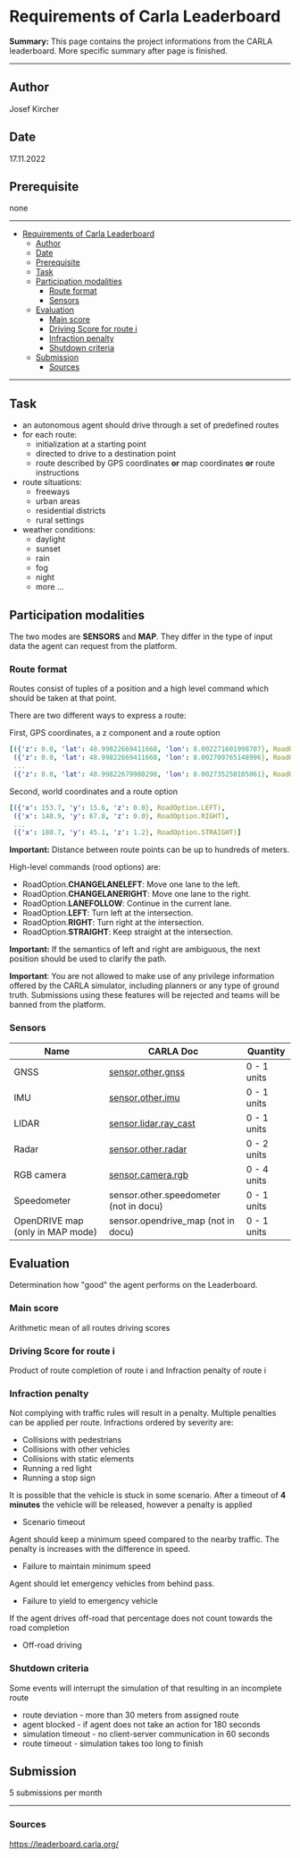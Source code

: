 # Requirements of Carla Leaderboard

**Summary:** This page contains the project informations from the CARLA leaderboard. More specific summary after page is finished.

---

## Author

Josef Kircher

## Date

17.11.2022

## Prerequisite

none

---

<!-- TOC -->
* [Requirements of Carla Leaderboard](#requirements-of-carla-leaderboard)
  * [Author](#author)
  * [Date](#date)
  * [Prerequisite](#prerequisite)
  * [Task](#task)
  * [Participation modalities](#participation-modalities)
    * [Route format](#route-format)
    * [Sensors](#sensors)
  * [Evaluation](#evaluation)
    * [Main score](#main-score)
    * [Driving Score for route i](#driving-score-for-route-i)
    * [Infraction penalty](#infraction-penalty)
    * [Shutdown criteria](#shutdown-criteria)
  * [Submission](#submission)
    * [Sources](#sources)
<!-- TOC -->

---

## Task

* an autonomous agent should drive through a set of predefined routes
* for each route:
  * initialization at a starting point
  * directed to drive to a destination point
  * route described by GPS coordinates **or** map coordinates **or** route instructions
* route situations:
  * freeways
  * urban areas
  * residential districts
  * rural settings
* weather conditions:
  * daylight
  * sunset
  * rain
  * fog
  * night
  * more ...

## Participation modalities

The two modes are **SENSORS** and **MAP**. They differ in the type of input data the agent can request from the platform.

### Route format

Routes consist of tuples of a position and a high level command which should be taken at that point.

There are two different ways to express a route:

First, GPS coordinates, a z component and a route option

```yaml
[({'z': 0.0, 'lat': 48.99822669411668, 'lon': 8.002271601998707}, RoadOption.LEFT),
 ({'z': 0.0, 'lat': 48.99822669411668, 'lon': 8.002709765148996}, RoadOption.RIGHT),
 ...
 ({'z': 0.0, 'lat': 48.99822679980298, 'lon': 8.002735250105061}, RoadOption.STRAIGHT)]

```

Second, world coordinates and a route option

```yaml
[({'x': 153.7, 'y': 15.6, 'z': 0.0}, RoadOption.LEFT),
 ({'x': 148.9, 'y': 67.8, 'z': 0.0}, RoadOption.RIGHT),
 ...
 ({'x': 180.7, 'y': 45.1, 'z': 1.2}, RoadOption.STRAIGHT)]

```

**Important:** Distance between route points can be up to hundreds of meters.

High-level commands (rood options) are:

* RoadOption.**CHANGELANELEFT**: Move one lane to the left.
* RoadOption.**CHANGELANERIGHT**: Move one lane to the right.
* RoadOption.**LANEFOLLOW**: Continue in the current lane.
* RoadOption.**LEFT**: Turn left at the intersection.
* RoadOption.**RIGHT**: Turn right at the intersection.
* RoadOption.**STRAIGHT**: Keep straight at the intersection.

**Important:** If the semantics of left and right are ambiguous, the next position should be used to clarify the path.

**Important**: You are not allowed to make use of any privilege information offered by the CARLA simulator, including planners or any type of ground truth. Submissions using these features will be rejected and teams will be banned from the platform.

### Sensors

| Name | CARLA Doc | Quantity |
| --- | --- | --- |
| GNSS| [sensor.other.gnss](https://carla.readthedocs.io/en/latest/ref_sensors/#gnss-sensor) | 0 - 1 units|
| IMU | [sensor.other.imu](https://carla.readthedocs.io/en/latest/ref_sensors/#imu-sensor) | 0 - 1 units|
| LIDAR | [sensor.lidar.ray_cast](https://carla.readthedocs.io/en/latest/ref_sensors/#lidar-sensor) | 0 - 1 units|
| Radar | [sensor.other.radar](https://carla.readthedocs.io/en/latest/ref_sensors/#radar-sensor) | 0 - 2 units |
| RGB camera | [sensor.camera.rgb](https://carla.readthedocs.io/en/latest/ref_sensors/#rgb-camera) | 0 - 4 units|
|Speedometer| sensor.other.speedometer (not in docu) | 0 - 1 units|
| OpenDRIVE map (only in MAP mode)| sensor.opendrive_map (not in docu) | 0 - 1 units|

## Evaluation

Determination how "good" the agent performs on the Leaderboard.

### Main score

Arithmetic mean of all routes driving scores

### Driving Score for route i

Product of route completion of route i and Infraction penalty of route i

### Infraction penalty

Not complying with traffic rules will result in a penalty. Multiple penalties can be applied per route. Infractions ordered by severity are:

* Collisions with pedestrians
* Collisions with other vehicles
* Collisions with static elements
* Running a red light
* Running a stop sign

It is possible that the vehicle is stuck in some scenario. After a timeout of **4 minutes** the vehicle will be released, however a penalty is applied

* Scenario timeout

Agent should keep a minimum speed compared to the nearby traffic. The penalty is increases with the difference in speed.

* Failure to maintain minimum speed

Agent should let emergency vehicles from behind pass.

* Failure to yield to emergency vehicle

If the agent drives off-road that percentage does not count towards the road completion

* Off-road driving

### Shutdown criteria

Some events will interrupt the simulation of that resulting in an incomplete route

* route deviation - more than 30 meters from assigned route
* agent blocked - if agent does not take an action for 180 seconds
* simulation timeout - no client-server communication in 60 seconds
* route timeout - simulation takes too long to finish

## Submission

5 submissions per month

---

### Sources

<https://leaderboard.carla.org/>
